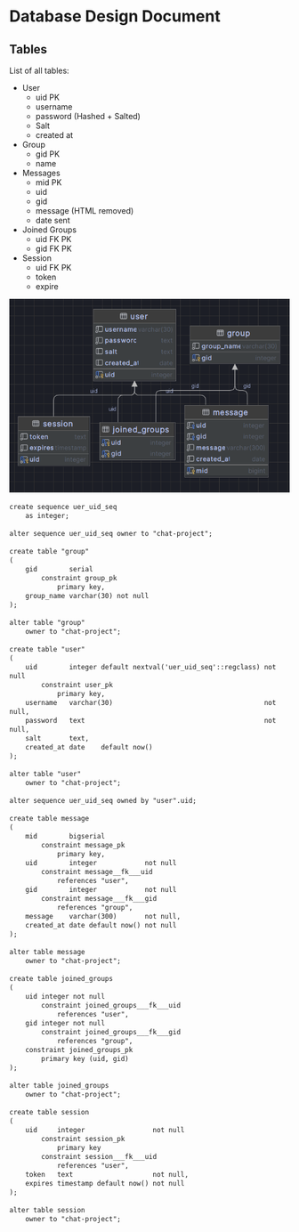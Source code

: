 # Database Design Document

## Tables

List of all tables:

- User
  - uid PK
  - username
  - password (Hashed + Salted)
  - Salt
  - created at
- Group
  - gid PK
  - name
- Messages
  - mid PK 
  - uid 
  - gid 
  - message (HTML removed)
  - date sent
- Joined Groups
  - uid FK PK
  - gid FK PK
- Session
  - uid FK PK
  - token
  - expire

![Database graph](images/img.png)

```postgresql
create sequence uer_uid_seq
    as integer;

alter sequence uer_uid_seq owner to "chat-project";

create table "group"
(
    gid        serial
        constraint group_pk
            primary key,
    group_name varchar(30) not null
);

alter table "group"
    owner to "chat-project";

create table "user"
(
    uid        integer default nextval('uer_uid_seq'::regclass) not null
        constraint user_pk
            primary key,
    username   varchar(30)                                      not null,
    password   text                                             not null,
    salt       text,
    created_at date    default now()
);

alter table "user"
    owner to "chat-project";

alter sequence uer_uid_seq owned by "user".uid;

create table message
(
    mid        bigserial
        constraint message_pk
            primary key,
    uid        integer            not null
        constraint message__fk___uid
            references "user",
    gid        integer            not null
        constraint message___fk___gid
            references "group",
    message    varchar(300)       not null,
    created_at date default now() not null
);

alter table message
    owner to "chat-project";

create table joined_groups
(
    uid integer not null
        constraint joined_groups___fk___uid
            references "user",
    gid integer not null
        constraint joined_groups___fk___gid
            references "group",
    constraint joined_groups_pk
        primary key (uid, gid)
);

alter table joined_groups
    owner to "chat-project";

create table session
(
    uid     integer                 not null
        constraint session_pk
            primary key
        constraint session___fk___uid
            references "user",
    token   text                    not null,
    expires timestamp default now() not null
);

alter table session
    owner to "chat-project";
```